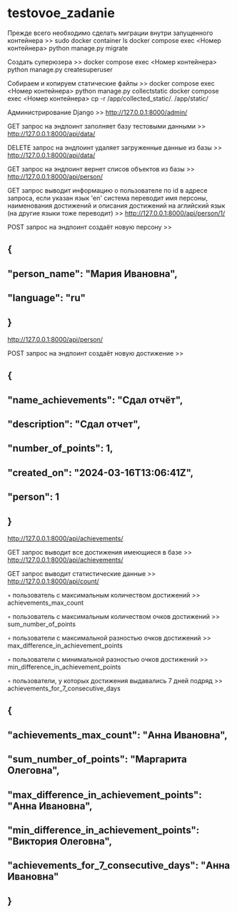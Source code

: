 # testovoe_zadanie
Прежде всего необходимо сделать миграции внутри запущенного контейнера >>
sudo docker container ls
docker compose exec <Номер контейнера> python manage.py migrate

Создать суперюзера >>
docker compose exec <Номер контейнера> python manage.py createsuperuser

Собираем и копируем статические файлы >>
docker compose exec <Номер контейнера> python manage.py collectstatic
docker compose exec <Номер контейнера> cp -r /app/collected_static/. /app/static/

Администрирование Django >>
http://127.0.0.1:8000/admin/

GET запрос на эндпоинт заполняет базу тестовыми данными >>
http://127.0.0.1:8000/api/data/

DELETE запрос на эндпоинт удаляет загруженные данные из базы >>
http://127.0.0.1:8000/api/data/

GET запрос на эндпоинт вернет списов объектов из базы >>
http://127.0.0.1:8000/api/person/

GET запрос выводит информацию о пользователе по id в адресе запроса, если указан язык 'en' система переводит имя персоны, наименования достижений и описания достижений на аглийский язык (на другие языки тоже переводит) >>
http://127.0.0.1:8000/api/person/1/

POST запрос на эндпоинт создаёт новую персону >>
## {
##    "person_name": "Мария Ивановна",
##    "language": "ru"
## }
http://127.0.0.1:8000/api/person/

POST запрос на эндпоинт создаёт новую достижение >>
## {
##    "name_achievements": "Сдал отчёт",
##    "description": "Сдал отчет",
##    "number_of_points": 1,
##    "created_on": "2024-03-16T13:06:41Z",
##    "person": 1
## }
http://127.0.0.1:8000/api/achievements/

GET запрос выводит все достижения имеющиеся в базе >>
http://127.0.0.1:8000/api/achievements/

GET запрос выводит статистические данные >>
http://127.0.0.1:8000/api/count/

◦ пользователь с максимальным количеством достижений >>
achievements_max_count

◦ пользователь с максимальным количеством очков достижений >>
sum_number_of_points

◦ пользователи с максимальной разностью очков достижений >>
max_difference_in_achievement_points

◦ пользователи с минимальной разностью очков достижений >>
min_difference_in_achievement_points

◦ пользователи, у которых достижения выдавались 7 дней подряд >>
achievements_for_7_consecutive_days

## {
##    "achievements_max_count": "Анна Ивановна",
##    "sum_number_of_points": "Маргарита Олеговна",
##    "max_difference_in_achievement_points": "Анна Ивановна",
##    "min_difference_in_achievement_points": "Виктория Олеговна",
##    "achievements_for_7_consecutive_days": "Анна Ивановна"
## }
